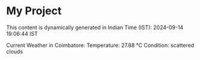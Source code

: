 # My Project

This content is dynamically generated in Indian Time (IST): 2024-09-14 19:06:44 IST


Current Weather in Coimbatore:
Temperature: 27.88 °C
Condition: scattered clouds
